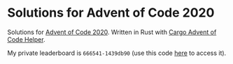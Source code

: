 # Solutions for Advent of Code 2020
Solutions for [Advent of Code 2020](https://adventofcode.com/2020). Written in Rust with [Cargo Advent of Code Helper](https://github.com/gobanos/cargo-aoc).

My private leaderboard is ```666541-1439db90``` (use this code [here](https://adventofcode.com/2019/leaderboard/private) to access it).
